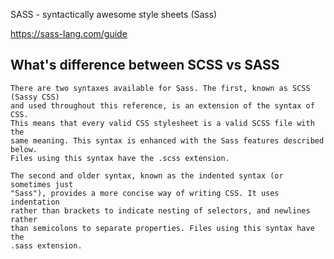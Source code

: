 SASS - syntactically awesome style sheets (Sass) 

https://sass-lang.com/guide

## What's difference between SCSS vs SASS

    There are two syntaxes available for Sass. The first, known as SCSS (Sassy CSS) 
    and used throughout this reference, is an extension of the syntax of CSS. 
    This means that every valid CSS stylesheet is a valid SCSS file with the 
    same meaning. This syntax is enhanced with the Sass features described below. 
    Files using this syntax have the .scss extension.

    The second and older syntax, known as the indented syntax (or sometimes just 
    "Sass"), provides a more concise way of writing CSS. It uses indentation 
    rather than brackets to indicate nesting of selectors, and newlines rather 
    than semicolons to separate properties. Files using this syntax have the 
    .sass extension.
